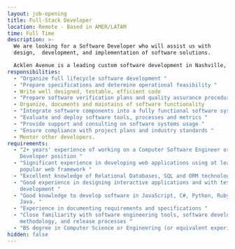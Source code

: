 ```yaml
---
layout: job-opening
title: Full-Stack Developer
location: Remote - Based in AMER/LATAM
time: Full Time
description: >-
  We are looking for a Software Developer who will assist us with
  design,  development, and implementation of software solutions. 

  Acklen Avenue is a leading custom software development in Nashville, Tennessee. 
responsibilities:
  - "Organize full lifecycle software development "
  - "Prepare specifications and determine operational feasibility "
  - Write well designed, testable, efficient code
  - "Prepare software verification plans and quality assurance procedures "
  - Organize, documents and maintains of software functionality
  - "Integrate software components into a fully functional software system "
  - "Evaluate and deploy software tools, processes and metrics "
  - "Provide support and consulting on software systems usage "
  - "Ensure compliance with project plans and industry standards "
  - Mentor other developers.
requirements:
  - "2+ years' experience of working on a Computer Software Engineer or Software
    Developer position "
  - "Significant experience in developing web applications using at least one
    popular web framework "
  - "Excellent knowledge of Relational Databases, SQL and ORM technologies "
  - "Good experience in designing interactive applications and with test-driven
    development "
  - "Good knowledge to develop software in JavaScript, C#, Python, Ruby, PHP or
    Java. "
  - "Experience in documenting requirements and specifications "
  - "Close familiarity with software engineering tools, software development
    methodology, and release processes "
  - "BS degree in Computer Science or Engineering (or equivalent experience) "
hidden: false
---
```

